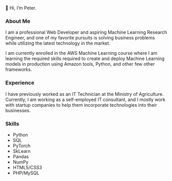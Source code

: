 👋 Hi, I’m Peter.

### About Me
I am a professional Web Developer and aspiring Machine Learning Research Engineer, and one of my favorite pursuits is solving business problems while utilizing the latest technology in the market.

I am currently enrolled in the AWS Machine Learning course where I am learning the required skills
required to create and deploy Machine Learning models in production using Amazon tools, Python, and other few other frameworks.

### Experience
I have previously worked as an IT Technician at the Ministry of Agriculture. Currently, I am working as a self-employed IT consultant, and I  mostly work with startup companies to help them incorporate technologies into their businesses.


### Skills

- Python
- SQL
- PyTorch
- SkLearn
- Pandas
- NumPy
- HTML5/CSS3
- PHP/MySQL

<!---
iampeterndumba/iampeterndumba is a ✨ special ✨ repository because its `README.md` (this file) appears on your GitHub profile.
You can click the Preview link to take a look at your changes.
--->
